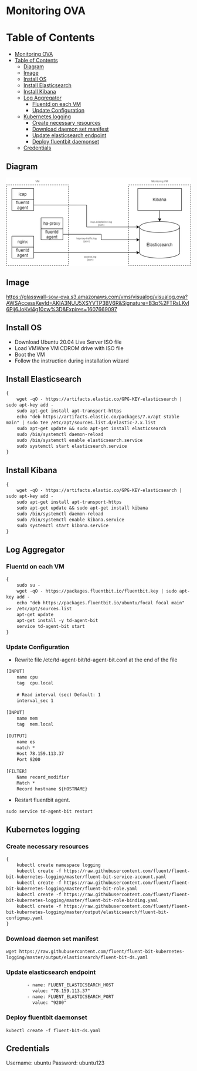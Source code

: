 # Monitoring OVA

Table of Contents
=================

   * [Monitoring OVA](#monitoring-ova)
   * [Table of Contents](#table-of-contents)
      * [Diagram](#diagram)
      * [Image](#image)
      * [Install OS](#install-os)
      * [Install Elasticsearch](#install-elasticsearch)
      * [Install Kibana](#install-kibana)
      * [Log Aggregator](#log-aggregator)
         * [Fluentd on each VM](#fluentd-on-each-vm)
         * [Update Configuration](#update-configuration)
      * [Kubernetes logging](#kubernetes-logging)
         * [Create necessary resources](#create-necessary-resources)
         * [Download daemon set manifest](#download-daemon-set-manifest)
         * [Update elasticsearch endpoint](#update-elasticsearch-endpoint)
         * [Deploy fluentbit daemonset](#deploy-fluentbit-daemonset)
      * [Credentials](#credentials)
## Diagram
![Monitoring Diagram](images/monitoring-ova.png)
## Image
https://glasswall-sow-ova.s3.amazonaws.com/vms/visualog/visualog.ova?AWSAccessKeyId=AKIA3NUU5XSYVTP3BV6R&Signature=B3p%2FTRsLKyl6Pij6JoKvI4g10cw%3D&Expires=1607669097

## Install OS
- Download Ubuntu 20.04 Live Server ISO file
- Load VMWare VM CDROM drive with ISO file
- Boot the VM
- Follow the instruction during installation wizard

## Install Elasticsearch
```
{
	wget -qO - https://artifacts.elastic.co/GPG-KEY-elasticsearch | sudo apt-key add -
	sudo apt-get install apt-transport-https
	echo "deb https://artifacts.elastic.co/packages/7.x/apt stable main" | sudo tee /etc/apt/sources.list.d/elastic-7.x.list
	sudo apt-get update && sudo apt-get install elasticsearch
	sudo /bin/systemctl daemon-reload
	sudo /bin/systemctl enable elasticsearch.service
	sudo systemctl start elasticsearch.service
}
```

## Install Kibana
```
{
	wget -qO - https://artifacts.elastic.co/GPG-KEY-elasticsearch | sudo apt-key add -
	sudo apt-get install apt-transport-https
	sudo apt-get update && sudo apt-get install kibana
	sudo /bin/systemctl daemon-reload
	sudo /bin/systemctl enable kibana.service
	sudo systemctl start kibana.service
}
```

## Log Aggregator
### Fluentd on each VM
```
{
	sudo su -
	wget -qO - https://packages.fluentbit.io/fluentbit.key | sudo apt-key add -
	echo "deb https://packages.fluentbit.io/ubuntu/focal focal main" >>  /etc/apt/sources.list
	apt-get update
	apt-get install -y td-agent-bit
	service td-agent-bit start
}
```
### Update Configuration
- Rewrite file /etc/td-agent-bit/td-agent-bit.conf at the end of the file
```
[INPUT]
    name cpu
    tag  cpu.local

    # Read interval (sec) Default: 1
    interval_sec 1

[INPUT]
    name mem
    tag  mem.local

[OUTPUT]
    name es
    match *
    Host 78.159.113.37
    Port 9200

[FILTER]
    Name record_modifier
    Match *
    Record hostname ${HOSTNAME}
```
- Restart fluentbit agent.
```
sudo service td-agent-bit restart
```

## Kubernetes logging
### Create necessary resources
```
{
	kubectl create namespace logging
	kubectl create -f https://raw.githubusercontent.com/fluent/fluent-bit-kubernetes-logging/master/fluent-bit-service-account.yaml
	kubectl create -f https://raw.githubusercontent.com/fluent/fluent-bit-kubernetes-logging/master/fluent-bit-role.yaml
	kubectl create -f https://raw.githubusercontent.com/fluent/fluent-bit-kubernetes-logging/master/fluent-bit-role-binding.yaml
	kubectl create -f https://raw.githubusercontent.com/fluent/fluent-bit-kubernetes-logging/master/output/elasticsearch/fluent-bit-configmap.yaml
}
```
### Download daemon set manifest
```
wget https://raw.githubusercontent.com/fluent/fluent-bit-kubernetes-logging/master/output/elasticsearch/fluent-bit-ds.yaml
```
### Update elasticsearch endpoint
```
        - name: FLUENT_ELASTICSEARCH_HOST
          value: "78.159.113.37"
        - name: FLUENT_ELASTICSEARCH_PORT
          value: "9200"
```
### Deploy fluentbit daemonset
```
kubectl create -f fluent-bit-ds.yaml
```
## 
## Credentials
Username: ubuntu
Password: ubuntu123
